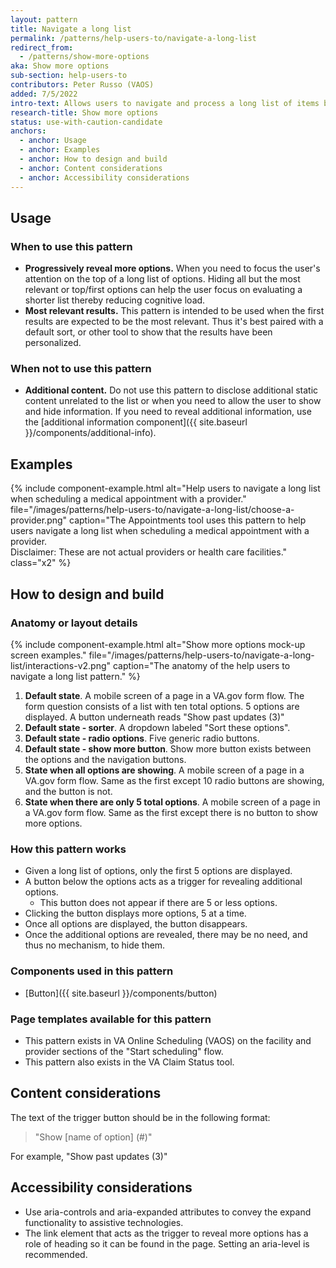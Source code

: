 ```yaml
---
layout: pattern
title: Navigate a long list
permalink: /patterns/help-users-to/navigate-a-long-list
redirect_from:
  - /patterns/show-more-options
aka: Show more options
sub-section: help-users-to
contributors: Peter Russo (VAOS)
added: 7/5/2022
intro-text: Allows users to navigate and process a long list of items by progressively displaying additional items as needed.
research-title: Show more options
status: use-with-caution-candidate
anchors:
  - anchor: Usage
  - anchor: Examples
  - anchor: How to design and build
  - anchor: Content considerations
  - anchor: Accessibility considerations
---
```


## Usage

### When to use this pattern

* **Progressively reveal more options.** When you need to focus the user's attention on the top of a long list of options. Hiding all but the most relevant or top/first options can help the user focus on evaluating a shorter list thereby reducing cognitive load.
* **Most relevant results.** This pattern is intended to be used when the first results are expected to be the most relevant. Thus it's best paired with a default sort, or other tool to show that the results have been personalized.

### When not to use this pattern

* **Additional content.** Do not use this pattern to disclose additional static content unrelated to the list or when you need to allow the user to show and hide information. If you need to reveal additional information, use the [additional information component]({{ site.baseurl }}/components/additional-info).

## Examples

{% include component-example.html alt="Help users to navigate a long list when scheduling a medical appointment with a provider." file="/images/patterns/help-users-to/navigate-a-long-list/choose-a-provider.png" caption="The Appointments tool uses this pattern to help users navigate a long list when scheduling a medical appointment with a provider. <br/> Disclaimer: These are not actual providers or health care facilities." class="x2" %}

## How to design and build 

### Anatomy or layout details

{% include component-example.html alt="Show more options mock-up screen examples." file="/images/patterns/help-users-to/navigate-a-long-list/interactions-v2.png" caption="The anatomy of the help users to navigate a long list pattern." %}

1. **Default state**. A mobile screen of a page in a VA.gov form flow. The form question consists of a list with ten total options. 5 options are displayed. A button underneath reads "Show past updates (3)"
2. **Default state - sorter**. A dropdown labeled "Sort these options".
3. **Default state - radio options**. Five generic radio buttons.
4. **Default state - show more button**. Show more button exists between the options and the navigation buttons.
5. **State when all options are showing**. A mobile screen of a page in a VA.gov form flow. Same as the first except 10 radio buttons are showing, and the button is not.
6.  **State when there are only 5 total options**. A mobile screen of a page in a VA.gov form flow. Same as the first except there is no button to show more options.

### How this pattern works

* Given a long list of options, only the first 5 options are displayed. 
* A button below the options acts as a trigger for revealing additional options.
  * This button does not appear if there are 5 or less options.
* Clicking the button displays more options, 5 at a time.
* Once all options are displayed, the button disappears.
* Once the additional options are revealed, there may be no need, and thus no mechanism, to hide them.

### Components used in this pattern

* [Button]({{ site.baseurl }}/components/button)

### Page templates available for this pattern

* This pattern exists in VA Online Scheduling (VAOS) on the facility and provider sections of the "Start scheduling" flow.
* This pattern also exists in the VA Claim Status tool.

## Content considerations

The text of the trigger button should be in the following format:

> "Show [name of option] (#)" 

For example, "Show past updates (3)"

## Accessibility considerations

* Use aria-controls and aria-expanded attributes to convey the expand functionality to assistive technologies.
* The link element that acts as the trigger to reveal more options has a role of heading so it can be found in the page. Setting an aria-level is recommended.
